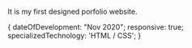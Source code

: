 <portfolio>
  
 It is my first designed porfolio website.
 
{ dateOfDevelopment: "Nov 2020"; responsive: true; specializedTechnology: 'HTML / CSS'; }
